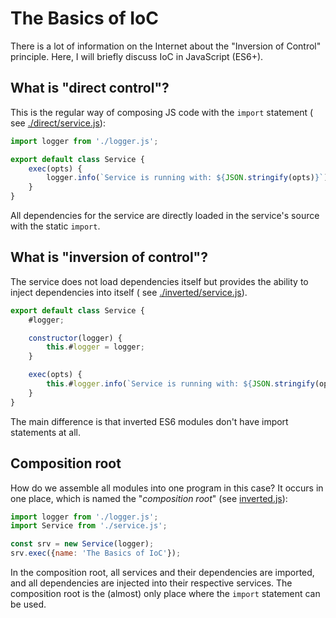 # The Basics of IoC

There is a lot of information on the Internet about the "Inversion of Control" principle. Here, I will briefly discuss
IoC in JavaScript (ES6+).

## What is "direct control"?

This is the regular way of composing JS code with the `import` statement (
see [./direct/service.js](direct/service.js)):

```javascript
import logger from './logger.js';

export default class Service {
    exec(opts) {
        logger.info(`Service is running with: ${JSON.stringify(opts)}`);
    }
}
```

All dependencies for the service are directly loaded in the service's source with the static `import`.

## What is "inversion of control"?

The service does not load dependencies itself but provides the ability to inject dependencies into itself (
see [./inverted/service.js](inverted/service.js)).

```javascript
export default class Service {
    #logger;

    constructor(logger) {
        this.#logger = logger;
    }

    exec(opts) {
        this.#logger.info(`Service is running with: ${JSON.stringify(opts)}`);
    }
}
```

The main difference is that inverted ES6 modules don't have import statements at all.

## Composition root

How do we assemble all modules into one program in this case? It occurs in one place, which is named the "_composition
root_" (see [inverted.js](inverted.js)):

```javascript
import logger from './logger.js';
import Service from './service.js';

const srv = new Service(logger);
srv.exec({name: 'The Basics of IoC'});
```

In the composition root, all services and their dependencies are imported, and all dependencies are injected into their
respective services. The composition root is the (almost) only place where the `import` statement can be used.